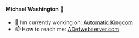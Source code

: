 #### Michael Washington 👋

- 🌱 I’m currently working on: [Automatic Kingdom](https://github.com/ADefWebserver/AutomaticKingdom)
- 📫 How to reach me: [ADefwebserver.com](http://ADefwebserver.com)
